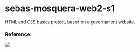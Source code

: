 # sebas-mosquera-web2-s1
HTML and CSS basics project, based on a governament website.

### Reference:
![](./boceto.png)
